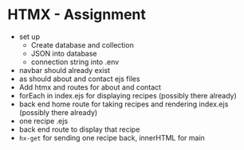 # HTMX - Assignment

- set up
  - Create database and collection
  - JSON into database
  - connection string into .env
- navbar should already exist
- as should about and contact ejs files
- Add htmx and routes for about and contact
- forEach in index.ejs for displaying recipes (possibly there already)
- back end home route for taking recipes and rendering index.ejs (possibly there already)
- one recipe .ejs
- back end route to display that recipe
- `hx-get` for sending one recipe back, innerHTML for main
